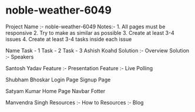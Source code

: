 # noble-weather-6049



Project Name :- noble-weather-6049				Notes:-
				1. All pages must be responsive
				2. Try to make as similar as possible
				3. Create at least 3-4 issues 
                4. Create at least 3-4 tasks inside each issue

   Name 	                   Task - 1	                 Task - 2	               Task - 3	
Ashish Koahd	       Solution :- Overview	     Solution :- Speakers		
				
Santosh Yadav	      Feature :- Presentation	   Feature :- Live Polling		
				
Shubham Bhoskar	        Login Page	               Signup Page		
				
Satyam Kumar	        Home Page	                 Navbar	                        Fotter	
				 
Manvendra Singh	      Resources :- How to 	     Resources :- Blog 

